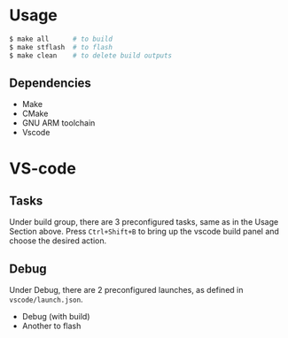 # Usage
```bash
$ make all      # to build 
$ make stflash  # to flash
$ make clean    # to delete build outputs
```

## Dependencies
- Make
- CMake
- GNU ARM toolchain
- Vscode

# VS-code 
## Tasks
Under build group, there are 3 preconfigured tasks, same as in the Usage Section above.
Press `Ctrl+Shift+B` to bring up the vscode build panel and choose the desired action.

## Debug 
Under Debug, there are 2 preconfigured launches, as defined in `vscode/launch.json`. 
- Debug (with build)
- Another to flash

